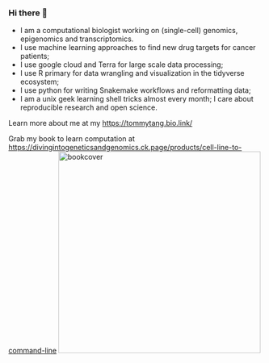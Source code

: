 ### Hi there 👋

* I am a computational biologist working on (single-cell) genomics, epigenomics and transcriptomics. 
* I use machine learning approaches to find new drug targets for cancer patients;
* I use google cloud and Terra for large scale data processing;
* I use R primary for data wrangling and visualization in the tidyverse ecosystem; 
* I use python for writing Snakemake workflows and reformatting data; 
* I am a unix geek learning shell tricks almost every month; I care about reproducible research and open science.

Learn more about me at my https://tommytang.bio.link/

Grab my book to learn computation at https://divingintogeneticsandgenomics.ck.page/products/cell-line-to-command-line
<img width="400" alt="bookcover" src="https://user-images.githubusercontent.com/4106146/210075928-81073650-fc04-4f88-bce2-eb3c008c894c.png">
